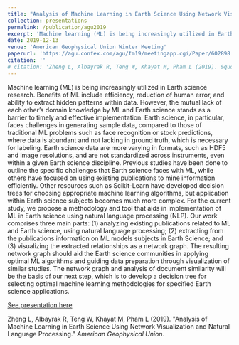 ```yaml
---
title: "Analysis of Machine Learning in Earth Science Using Network Visualization and Natural Language Processing"
collection: presentations
permalink: /publication/agu2019
excerpt: 'Machine learning (ML) is being increasingly utilized in Earth science research. Benefits of ML include efficiency, reduction of human error, and ability to extract hidden patterns within data. However, the mutual lack of each other’s domain knowledge by ML and Earth science stands as a barrier to timely and effective implementation. Earth science, in particular, faces challenges in generating sample data, compared to those of traditional ML problems such as face recognition or stock predictions, where data is abundant and not lacking in ground truth, which is necessary for labeling. Earth science data are more varying in formats, such as HDF5 and image resolutions, and are not standardized across instruments, even within a given Earth science discipline. Previous studies have been done to outline the specific challenges that Earth science faces with ML, while others have focused on using existing publications to mine information efficiently. Other resources such as Scikit-Learn have developed decision trees for choosing appropriate machine learning algorithms, but application within Earth science subjects becomes much more complex. For the current study, we propose a methodology and tool that aids in implementation of ML in Earth science using natural language processing (NLP). Our work comprises three main parts: (1) analyzing existing publications related to ML and Earth science, using natural language processing; (2) extracting from the publications information on ML models subjects in Earth Science; and (3) visualizing the extracted relationships as a network graph. The resulting network graph should aid the Earth science communities in applying optimal ML algorithms and guiding data preparation through visualization of similar studies. The network graph and analysis of document similarity will be the basis of our next step, which is to develop a decision tree for selecting optimal machine learning methodologies for specified Earth science applications.'
date: 2019-12-13
venue: 'American Geophysical Union Winter Meeting'
paperurl: 'https://agu.confex.com/agu/fm19/meetingapp.cgi/Paper/602898'
citation: ''
# citation: 'Zheng L, Albayrak R, Teng W, Khayat M, Pham L (2019). &quot;Analysis of Machine Learning in Earth Science Using Network Visualization and Natural Language Processing.&quot; <i>American Geophysical Union</i>.'
---
```

Machine learning (ML) is being increasingly utilized in Earth science research. Benefits of ML include efficiency, reduction of human error, and ability to extract hidden patterns within data. However, the mutual lack of each other’s domain knowledge by ML and Earth science stands as a barrier to timely and effective implementation. Earth science, in particular, faces challenges in generating sample data, compared to those of traditional ML problems such as face recognition or stock predictions, where data is abundant and not lacking in ground truth, which is necessary for labeling. Earth science data are more varying in formats, such as HDF5 and image resolutions, and are not standardized across instruments, even within a given Earth science discipline. Previous studies have been done to outline the specific challenges that Earth science faces with ML, while others have focused on using existing publications to mine information efficiently. Other resources such as Scikit-Learn have developed decision trees for choosing appropriate machine learning algorithms, but application within Earth science subjects becomes much more complex. For the current study, we propose a methodology and tool that aids in implementation of ML in Earth science using natural language processing (NLP). Our work comprises three main parts: (1) analyzing existing publications related to ML and Earth science, using natural language processing; (2) extracting from the publications information on ML models subjects in Earth Science; and (3) visualizing the extracted relationships as a network graph. The resulting network graph should aid the Earth science communities in applying optimal ML algorithms and guiding data preparation through visualization of similar studies. The network graph and analysis of document similarity will be the basis of our next step, which is to develop a decision tree for selecting optimal machine learning methodologies for specified Earth science applications.

[See presentation here](https://agu.confex.com/agu/fm19/meetingapp.cgi/Paper/602898)

Zheng L, Albayrak R, Teng W, Khayat M, Pham L (2019). &quot;Analysis of Machine Learning in Earth Science Using Network Visualization and Natural Language Processing.&quot; <i>American Geophysical Union</i>.